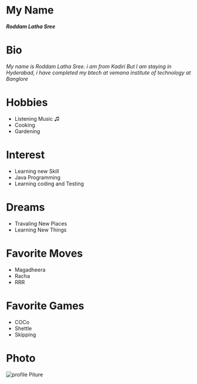 # My Name
**_Roddam Latha Sree_**
# Bio 
_My name is Roddam Latha Sree. i am from Kadiri But I am staying in Hyderabad, i have completed my btech at vemana institute of technology at Banglore_
# Hobbies
* Listening Music ♫ 
* Cooking
* Gardening
# Interest
* Learning new Skill
* Java Programming
* Learning coding and Testing
# Dreams
* Travaling New Places
* Learning New Things 
# Favorite Moves
* Magadheera
* Racha
* RRR
# Favorite Games
* COCo
* Shettle
* Skipping
# Photo
![profile Piture](https://avatars.githubusercontent.com/u/186798193?s=400&u=b9e3e9a5316cf3902393d8d598ca06749f81b269&v=4)



